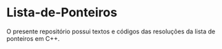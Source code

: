 # Lista-de-Ponteiros
O presente repositório possui textos e códigos das resoluções da lista de ponteiros em C++.
